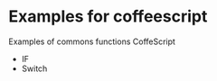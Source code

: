 Examples for coffeescript
=========================

Examples of commons functions CoffeScript

- IF
- Switch
